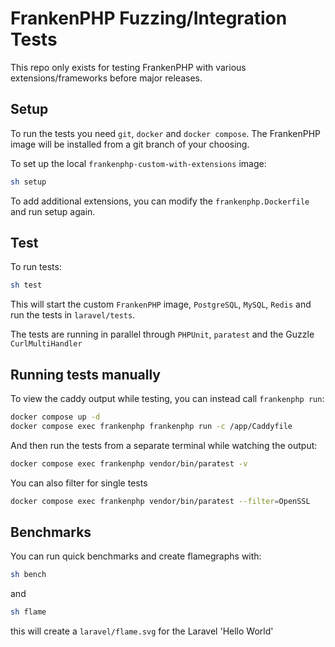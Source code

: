 # FrankenPHP Fuzzing/Integration Tests

This repo only exists for testing FrankenPHP with various extensions/frameworks before major releases.

## Setup

To run the tests you need `git`, `docker` and `docker compose`.
The FrankenPHP image will be installed from a git branch of your choosing.

To set up the local `frankenphp-custom-with-extensions` image:

```bash
sh setup
```

To add additional extensions, you can modify the `frankenphp.Dockerfile` and run setup again.

## Test

To run tests:

```bash
sh test
```

This will start the custom `FrankenPHP` image, `PostgreSQL`, `MySQL`, `Redis` and run the tests
in `laravel/tests`.

The tests are running in parallel through `PHPUnit`, `paratest` and the Guzzle `CurlMultiHandler`

## Running tests manually

To view the caddy output while testing, you can instead call `frankenphp run`:

```bash
docker compose up -d
docker compose exec frankenphp frankenphp run -c /app/Caddyfile
```

And then run the tests from a separate terminal while watching the output:

```bash
docker compose exec frankenphp vendor/bin/paratest -v
```

You can also filter for single tests

```bash
docker compose exec frankenphp vendor/bin/paratest --filter=OpenSSL
```

## Benchmarks

You can run quick benchmarks and create flamegraphs with:

```bash
sh bench
```

and

```bash
sh flame
```

this will create a `laravel/flame.svg` for the Laravel 'Hello World'